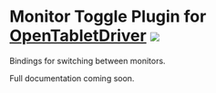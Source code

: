 # Monitor Toggle Plugin for [OpenTabletDriver](https://github.com/OpenTabletDriver/OpenTabletDriver) [![](https://img.shields.io/github/downloads/Kuuuube/monitor_toggle/total.svg)](https://github.com/Kuuuube/monitor_toggle/releases/latest)

Bindings for switching between monitors.

Full documentation coming soon.